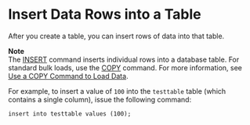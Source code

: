 # Insert Data Rows into a Table<a name="t_inserting_data_into_table"></a>

After you create a table, you can insert rows of data into that table\.

**Note**  
The [INSERT](r_INSERT_30.md) command inserts individual rows into a database table\. For standard bulk loads, use the [COPY](r_COPY.md) command\. For more information, see [Use a COPY Command to Load Data](c_best-practices-use-copy.md)\.

For example, to insert a value of `100` into the `testtable` table \(which contains a single column\), issue the following command:

```
insert into testtable values (100);
```